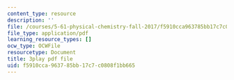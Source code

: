 ```yaml
---
content_type: resource
description: ''
file: /courses/5-61-physical-chemistry-fall-2017/f5910cca963785bb17c7c0808f1bb665_N4vMgwWT-80.pdf
file_type: application/pdf
learning_resource_types: []
ocw_type: OCWFile
resourcetype: Document
title: 3play pdf file
uid: f5910cca-9637-85bb-17c7-c0808f1bb665
---
```

